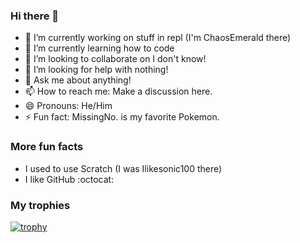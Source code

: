 ### Hi there 👋
- 🔭 I’m currently working on stuff in repl (I'm ChaosEmerald there)
- 🌱 I’m currently learning how to code
- 👯 I’m looking to collaborate on I don't know!
- 🤔 I’m looking for help with nothing!
- 💬 Ask me about anything!
- 📫 How to reach me: Make a discussion here.
- 😄 Pronouns: He/Him
- ⚡ Fun fact: MissingNo. is my favorite Pokemon.
### More fun facts
- I used to use Scratch (I was Ilikesonic100 there)
- I like GitHub :octocat:
### My trophies
[![trophy](https://github-profile-trophy.vercel.app/?username=Time-dragon)](https://github.com/ryo-ma/github-profile-trophy)
